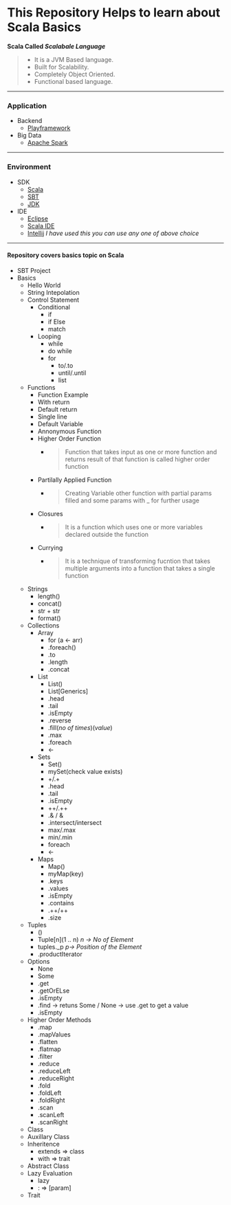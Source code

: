 # This Repository Helps to learn about Scala Basics

**Scala Called _Scalabale Language_**

> * It is a JVM Based language.
> * Built for Scalability.
> * Completely Object Oriented.
> * Functional based language.

___

### Application

* Backend
  * [Playframework](https://www.playframework.com/)
* Big Data
  * [Apache Spark](https://spark.apache.org/downloads.html)
___

### Environment

* SDK
  * [Scala](https://www.scala-lang.org/download/)
  * [SBT](https://www.scala-sbt.org/download.html)
  * [JDK](https://www.oracle.com/technetwork/java/javaee/downloads/jdk8-downloads-2133151.html)
* IDE
  * [Eclipse](https://www.eclipse.org/downloads/packages/release/neon/3/eclipse-ide-java-ee-developers)
  * [Scala IDE](http://scala-ide.org/download/sdk.html)
  * [Intellij](https://www.jetbrains.com/idea/download/#section=windows) _I have used this you can use any one of above choice_
  
___

#### Repository covers basics topic on Scala

* SBT Project
* Basics
  * Hello World
  * String Intepolation
  * Control Statement
    * Conditional
      * if
      * if Else
      * match
    * Looping
      * while
      * do while
      * for
        * to/.to
        * until/.until
        * list
  * Functions
    * Function Example
    * With return
    * Default return
    * Single line
    * Default Variable
    * Annonymous Function
    * Higher Order Function
      * >Function that takes input as one or more function and returns result of that function is called higher order function
    * Partilally Applied Function
      * > Creating Variable other function with partial params filled and some params with _ for further usage
    * Closures
      * > It is a function which uses one or more variables declared outside the function
    * Currying
      * > It is a technique of transforming fucntion that takes multiple arguments into a function that takes a single function
  * Strings
    * length()
    * concat()
    * str + str
    * format()
  * Collections
    * Array
      * for (a <- arr)
      * .foreach()
      * .to
      * .length
      * .concat
    * List
      * List()
      * List[Generics]
      * .head
      * .tail
      * .isEmpty
      * .reverse
      * .fill(_no of times_)(_value_)
      * .max
      * .foreach
      * <-
    * Sets
      * Set()
      * mySet(check value exists)
      * +/.+
      * .head
      * .tail
      * .isEmpty
      * ++/.++
      * .& / &
      * .intersect/intersect
      * max/.max
      * min/.min
      * foreach
      * <-
    * Maps
      * Map()
      * myMap(key)
      * .keys
      * .values
      * .isEmpty
      * .contains
      * .++/++
      * .size
  * Tuples
    * ()
    * Tuple[n](1 .. n) _n -> No of Element_
    * tuples._p _p-> Position of the Element_
    * .productIterator
  * Options
    * None
    * Some
    * .get
    * .getOrELse
    * .isEmpty
    * .find -> retuns Some / None -> use .get to get a value
    * .isEmpty
  * Higher Order Methods
    * .map
    * .mapValues
    * .flatten
    * .flatmap
    * .filter
    * .reduce
    * .reduceLeft
    * .reduceRight
    * .fold
    * .foldLeft
    * .foldRight
    * .scan
    * .scanLeft
    * .scanRight
  * Class
  * Auxillary Class
  * Inheritence
    * extends => class
    * with => trait
  * Abstract Class
  * Lazy Evaluation
    * lazy
    * : => [param]
  * Trait